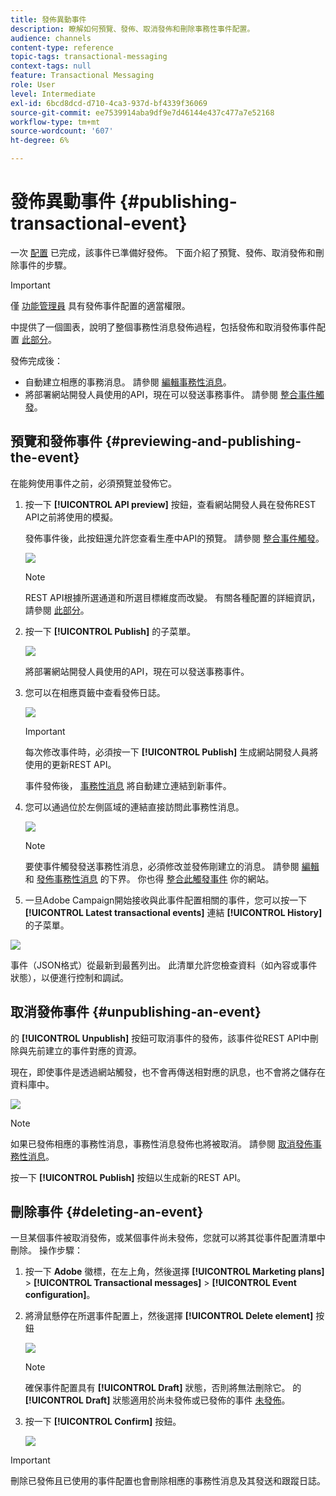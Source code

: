 ```yaml
---
title: 發佈異動事件
description: 瞭解如何預覽、發佈、取消發佈和刪除事務性事件配置。
audience: channels
content-type: reference
topic-tags: transactional-messaging
context-tags: null
feature: Transactional Messaging
role: User
level: Intermediate
exl-id: 6bcd8dcd-d710-4ca3-937d-bf4339f36069
source-git-commit: ee7539914aba9df9e7d46144e437c477a7e52168
workflow-type: tm+mt
source-wordcount: '607'
ht-degree: 6%

---
```


# 發佈異動事件 {#publishing-transactional-event}

一次 [配置](../../channels/using/configuring-transactional-event.md) 已完成，該事件已準備好發佈。 下面介紹了預覽、發佈、取消發佈和刪除事件的步驟。

>[!IMPORTANT]
>
>僅 [功能管理員](../../administration/using/users-management.md#functional-administrators) <!--being part of the **[!UICONTROL All]** [organizational unit](../../administration/using/organizational-units.md) -->具有發佈事件配置的適當權限。

中提供了一個圖表，說明了整個事務性消息發佈過程，包括發佈和取消發佈事件配置 [此部分](../../channels/using/publishing-transactional-message.md)。

發佈完成後：
* 自動建立相應的事務消息。 請參閱 [編輯事務性消息](../../channels/using/editing-transactional-message.md)。
* 將部署網站開發人員使用的API，現在可以發送事務事件。 請參閱 [整合事件觸發](../../channels/using/getting-started-with-transactional-msg.md#integrate-event-trigger)。

## 預覽和發佈事件 {#previewing-and-publishing-the-event}

在能夠使用事件之前，必須預覽並發佈它。

1. 按一下 **[!UICONTROL API preview]** 按鈕，查看網站開發人員在發佈REST API之前將使用的模擬。

   發佈事件後，此按鈕還允許您查看生產中API的預覽。 請參閱 [整合事件觸發](../../channels/using/getting-started-with-transactional-msg.md#integrate-event-trigger)。

   ![](assets/message-center_api_preview.png)

   >[!NOTE]
   >
   >REST API根據所選通道和所選目標維度而改變。 有關各種配置的詳細資訊，請參閱 [此部分](../../channels/using/configuring-transactional-event.md#transactional-event-specific-configurations)。

1. 按一下 **[!UICONTROL Publish]** 的子菜單。

   ![](assets/message-center_pub.png)

   將部署網站開發人員使用的API，現在可以發送事務事件。

1. 您可以在相應頁籤中查看發佈日誌。

   ![](assets/message-center_logs.png)

   >[!IMPORTANT]
   >
   >每次修改事件時，必須按一下 **[!UICONTROL Publish]** 生成網站開發人員將使用的更新REST API。

   事件發佈後， [事務性消息](../../channels/using/editing-transactional-message.md) 將自動建立連結到新事件。

1. 您可以通過位於左側區域的連結直接訪問此事務性消息。

   ![](assets/message-center_messagegeneration.png)

   >[!NOTE]
   >
   >要使事件觸發發送事務性消息，必須修改並發佈剛建立的消息。 請參閱 [編輯](../../channels/using/editing-transactional-message.md) 和 [發佈事務性消息](../../channels/using/publishing-transactional-message.md) 的下界。 你也得 [整合此觸發事件](../../channels/using/getting-started-with-transactional-msg.md#integrate-event-trigger) 你的網站。

1. 一旦Adobe Campaign開始接收與此事件配置相關的事件，您可以按一下 **[!UICONTROL Latest transactional events]** 連結 **[!UICONTROL History]** 的子菜單。

![](assets/message-center_latest-events.png)

事件（JSON格式）從最新到最舊列出。 此清單允許您檢查資料（如內容或事件狀態），以便進行控制和調試。

## 取消發佈事件 {#unpublishing-an-event}

的 **[!UICONTROL Unpublish]** 按鈕可取消事件的發佈，該事件從REST API中刪除與先前建立的事件對應的資源。

現在，即使事件是透過網站觸發，也不會再傳送相對應的訊息，也不會將之儲存在資料庫中。

![](assets/message-center_unpublish.png)

>[!NOTE]
>
>如果已發佈相應的事務性消息，事務性消息發佈也將被取消。 請參閱 [取消發佈事務性消息](../../channels/using/publishing-transactional-message.md#unpublishing-a-transactional-message)。

按一下 **[!UICONTROL Publish]** 按鈕以生成新的REST API。

<!--## Transactional messaging publication process {#transactional-messaging-pub-process}

The chart below illustrates the transactional messaging publication process.

![](assets/message-center_pub-process.png)

For more on publishing, pausing and unpublishing a transactional message, see [this section](../../channels/using/publishing-transactional-message.md).-->

## 刪除事件 {#deleting-an-event}

一旦某個事件被取消發佈，或某個事件尚未發佈，您就可以將其從事件配置清單中刪除。 操作步驟：

1. 按一下 **Adobe** 徽標，在左上角，然後選擇 **[!UICONTROL Marketing plans]** > **[!UICONTROL Transactional messages]** > **[!UICONTROL Event configuration]**。
1. 將滑鼠懸停在所選事件配置上，然後選擇 **[!UICONTROL Delete element]** 按鈕

   ![](assets/message-center_delete-button.png)

   >[!NOTE]
   >
   >確保事件配置具有 **[!UICONTROL Draft]** 狀態，否則將無法刪除它。 的 **[!UICONTROL Draft]** 狀態適用於尚未發佈或已發佈的事件 [未發佈](#unpublishing-an-event)。

1. 按一下 **[!UICONTROL Confirm]** 按鈕。

   ![](assets/message-center_delete-confirm.png)

>[!IMPORTANT]
>
>刪除已發佈且已使用的事件配置也會刪除相應的事務性消息及其發送和跟蹤日誌。

